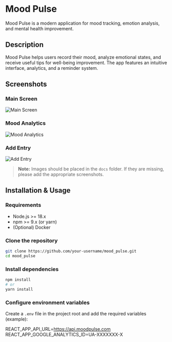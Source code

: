 # Mood Pulse

Mood Pulse is a modern application for mood tracking, emotion analysis, and mental health improvement.

## Description

Mood Pulse helps users record their mood, analyze emotional states, and receive useful tips for well-being improvement. The app features an intuitive interface, analytics, and a reminder system.

## Screenshots

### Main Screen
![Main Screen](docs/main_screen.png)

### Mood Analytics
![Mood Analytics](docs/analytics.png)

### Add Entry
![Add Entry](docs/add_entry.png)

> **Note:** Images should be placed in the `docs` folder. If they are missing, please add the appropriate screenshots.

## Installation & Usage

### Requirements

- Node.js >= 18.x
- npm >= 9.x (or yarn)
- (Optional) Docker

### Clone the repository

```bash
git clone https://github.com/your-username/mood_pulse.git
cd mood_pulse
```

### Install dependencies

```bash
npm install
# or
yarn install
```

### Configure environment variables

Create a `.env` file in the project root and add the required variables (example):

REACT_APP_API_URL=https://api.moodpulse.com
REACT_APP_GOOGLE_ANALYTICS_ID=UA-XXXXXXX-X
